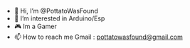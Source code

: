- 👋 Hi, I’m @PottatoWasFound
- 👀 I’m interested in Arduino/Esp
- 🎮 Im a Gamer 
- 📫 How to reach me Gmail : pottatowasfound@gmail.com

<!---
PottatoWasFound/PottatoWasFound is a ✨ special ✨ repository because its `README.md` (this file) appears on your GitHub profile.
You can click the Preview link to take a look at your changes.
--->
